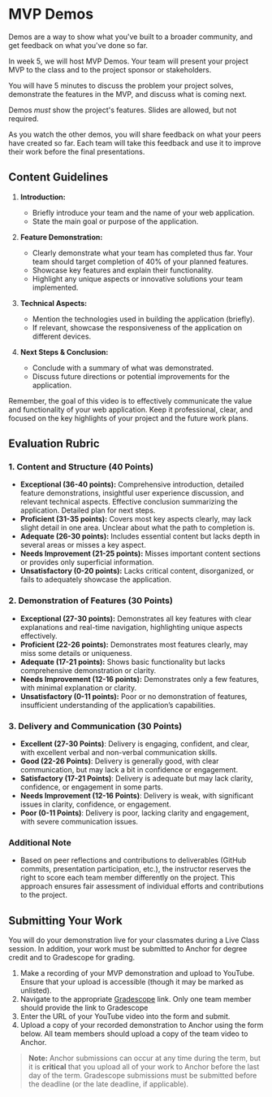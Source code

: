 # MVP Demos

Demos are a way to show what you've built to a broader community, and get feedback on what you've done so far.

In week 5, we will host MVP Demos. Your team will present your project MVP to the class and to the project sponsor or stakeholders.

You will have 5 minutes to discuss the problem your project solves, demonstrate the features in the MVP, and discuss what is coming next.

Demos _must_ show the project's features. Slides are allowed, but not required.

As you watch the other demos, you will share feedback on what your peers have created so far. Each team will take this feedback and use it to improve their work before the final presentations.

## Content Guidelines

1. **Introduction:**
   - Briefly introduce your team and the name of your web application.
   - State the main goal or purpose of the application.

2. **Feature Demonstration:**
   - Clearly demonstrate what your team has completed thus far.  Your team should target completion of 40% of your planned features.  
   - Showcase key features and explain their functionality.
   - Highlight any unique aspects or innovative solutions your team implemented.

3. **Technical Aspects:**
   - Mention the technologies used in building the application (briefly).
   - If relevant, showcase the responsiveness of the application on different devices.

4. **Next Steps & Conclusion:**
   - Conclude with a summary of what was demonstrated.
   - Discuss future directions or potential improvements for the application.

Remember, the goal of this video is to effectively communicate the value and functionality of your web application. Keep it professional, clear, and focused on the key highlights of your project and the future work plans.

## Evaluation Rubric

### 1. Content and Structure (40 Points)

- **Exceptional (36-40 points):** Comprehensive introduction, detailed feature demonstrations, insightful user experience discussion, and relevant technical aspects. Effective conclusion summarizing the application. Detailed plan for next steps.
- **Proficient (31-35 points):** Covers most key aspects clearly, may lack slight detail in one area.  Unclear about what the path to completion is.
- **Adequate (26-30 points):** Includes essential content but lacks depth in several areas or misses a key aspect.
- **Needs Improvement (21-25 points):** Misses important content sections or provides only superficial information.
- **Unsatisfactory (0-20 points):** Lacks critical content, disorganized, or fails to adequately showcase the application.

### 2. Demonstration of Features (30 Points)

- **Exceptional (27-30 points):** Demonstrates all key features with clear explanations and real-time navigation, highlighting unique aspects effectively.
- **Proficient (22-26 points):** Demonstrates most features clearly, may miss some details or uniqueness.
- **Adequate (17-21 points):** Shows basic functionality but lacks comprehensive demonstration or clarity.
- **Needs Improvement (12-16 points):** Demonstrates only a few features, with minimal explanation or clarity.
- **Unsatisfactory (0-11 points):** Poor or no demonstration of features, insufficient understanding of the application’s capabilities.

### 3. Delivery and Communication (30 Points)

- **Excellent (27-30 Points)**: Delivery is engaging, confident, and clear, with excellent verbal and non-verbal communication skills.
- **Good (22-26 Points)**: Delivery is generally good, with clear communication, but may lack a bit in confidence or engagement.
- **Satisfactory (17-21 Points)**: Delivery is adequate but may lack clarity, confidence, or engagement in some parts.
- **Needs Improvement (12-16 Points)**: Delivery is weak, with significant issues in clarity, confidence, or engagement.
- **Poor (0-11 Points)**: Delivery is poor, lacking clarity and engagement, with severe communication issues.

### Additional Note

- Based on peer reflections and contributions to deliverables (GitHub commits, presentation participation, etc.), the instructor reserves the right to score each team member differently on the project. This approach ensures fair assessment of individual efforts and contributions to the project.

## Submitting Your Work

You will do your demonstration live for your classmates during a Live Class session.  In addition, your work must be submitted to Anchor for degree credit and to Gradescope for grading.

1. Make a recording of your MVP demonstration and upload to YouTube.  Ensure that your upload is accessible (though it may be marked as unlisted).
2. Navigate to the appropriate [Gradescope](https://www.gradescope.com) link.   Only one team member should provide the link to Gradescope
3. Enter the URL of your YouTube video into the form and submit.
4. Upload a copy of your recorded demonstration to Anchor using the form below.  All team members should upload a copy of the team video to Anchor.

> **Note:** Anchor submissions can occur at any time during the term, but it is **critical** that you upload all of your
> work to Anchor before the last day of the term. Gradescope submissions must be submitted before the deadline (or the
> late deadline, if applicable).
